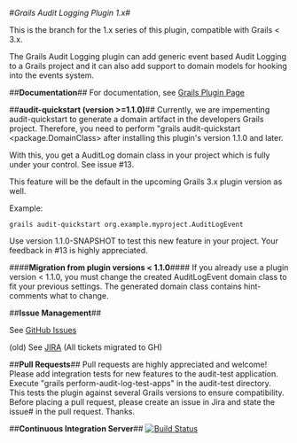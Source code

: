 #*Grails Audit Logging Plugin 1.x*#

This is the branch for the 1.x series of this plugin, compatible with Grails < 3.x.

The Grails Audit Logging plugin can add generic event based Audit Logging to a Grails project and it can also add support to domain models for hooking into the events system.

##**Documentation**##
For documentation, see [Grails Plugin Page](http://grails.org/plugin/audit-logging "Grails Plugin Page")

##**audit-quickstart (version >=1.1.0)**##
Currently, we are impementing audit-quickstart to generate a domain artifact in the developers Grails project. 
Therefore, you need to perform "grails audit-quickstart <package.DomainClass> after installing this plugin's version 1.1.0 and later. 

With this, you get a AuditLog domain class in your project which is fully under your control. See issue #13.

This feature will be the default in the upcoming Grails 3.x plugin version as well.

Example:

```
grails audit-quickstart org.example.myproject.AuditLogEvent

```

Use version 1.1.0-SNAPSHOT to test this new feature in your project. Your feedback in #13 is highly appreciated.
 
####**Migration from plugin versions < 1.1.0**####
If you already use a plugin version < 1.1.0, you must change the created AuditLogEvent domain class to fit your previous settings. The generated domain class contains hint-comments what to change.


##**Issue Management**##

See [GitHub Issues](https://github.com/robertoschwald/grails-audit-logging-plugin/issues "Issues")

(old) See [JIRA](http://jira.grails.org/browse/GPAUDITLOGGING "GPAUDITLOGGING JIRA") (All tickets migrated to GH)

##**Pull Requests**##
Pull requests are highly appreciated and welcome!
Please add integration tests for new features to the audit-test application.
Execute "grails perform-audit-log-test-apps" in the audit-test directory. This tests the plugin against several Grails versions to ensure compatibility.
Before placing a pull request, please create an issue in Jira and state the issue# in the pull request. Thanks.


##**Continuous Integration Server**##
[![Build Status](https://travis-ci.org/robertoschwald/grails-audit-logging-plugin.svg?branch=1.x_maintenance)](https://travis-ci.org/robertoschwald/grails-audit-logging-plugin?branch=1.x_maintenance)

